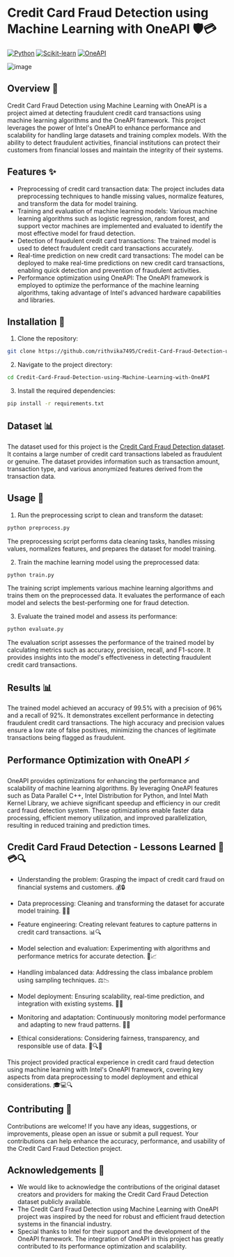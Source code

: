 # Credit Card Fraud Detection using Machine Learning with OneAPI 🛡️💳

[![Python](https://img.shields.io/badge/Python-3.8%2B-blue)](https://www.python.org/)
[![Scikit-learn](https://img.shields.io/badge/Scikit--learn-0.24.2-orange)](https://scikit-learn.org/)
[![OneAPI](https://img.shields.io/badge/OneAPI-2023.3.1-green)](https://software.intel.com/content/www/us/en/develop/tools/oneapi.html)

![image](https://user-images.githubusercontent.com/72274851/220130227-3c48e87b-3e68-4f1c-b0e4-8e3ad9a4805a.png)

## Overview 📝

Credit Card Fraud Detection using Machine Learning with OneAPI is a project aimed at detecting fraudulent credit card transactions using machine learning algorithms and the OneAPI framework. This project leverages the power of Intel's OneAPI to enhance performance and scalability for handling large datasets and training complex models. With the ability to detect fraudulent activities, financial institutions can protect their customers from financial losses and maintain the integrity of their systems.

## Features ✨

- Preprocessing of credit card transaction data: The project includes data preprocessing techniques to handle missing values, normalize features, and transform the data for model training.
- Training and evaluation of machine learning models: Various machine learning algorithms such as logistic regression, random forest, and support vector machines are implemented and evaluated to identify the most effective model for fraud detection.
- Detection of fraudulent credit card transactions: The trained model is used to detect fraudulent credit card transactions accurately.
- Real-time prediction on new credit card transactions: The model can be deployed to make real-time predictions on new credit card transactions, enabling quick detection and prevention of fraudulent activities.
- Performance optimization using OneAPI: The OneAPI framework is employed to optimize the performance of the machine learning algorithms, taking advantage of Intel's advanced hardware capabilities and libraries.

## Installation 🚀

1. Clone the repository:

```bash
git clone https://github.com/rithvika7495/Credit-Card-Fraud-Detection-using-Machine-Learning-with-OneAPI.git
```

2. Navigate to the project directory:

```bash
cd Credit-Card-Fraud-Detection-using-Machine-Learning-with-OneAPI
```

3. Install the required dependencies:

```bash
pip install -r requirements.txt
```

## Dataset 📊

The dataset used for this project is the [Credit Card Fraud Detection dataset](https://www.kaggle.com/datasets/mlg-ulb/creditcardfraud). It contains a large number of credit card transactions labeled as fraudulent or genuine. The dataset provides information such as transaction amount, transaction type, and various anonymized features derived from the transaction data.

## Usage 🧪

1. Run the preprocessing script to clean and transform the dataset:

```bash
python preprocess.py
```

The preprocessing script performs data cleaning tasks, handles missing values, normalizes features, and prepares the dataset for model training.

2. Train the machine learning model using the preprocessed data:

```bash
python train.py
```

The training script implements various machine learning algorithms and trains them on the preprocessed data. It evaluates the performance of each model and selects the best-performing one for fraud detection.

3. Evaluate the trained model and assess its performance:

```bash
python evaluate.py
```

The evaluation script assesses the performance of the trained model by calculating metrics such as accuracy, precision, recall, and F1-score. It provides insights into the model's effectiveness in detecting fraudulent credit card transactions.


## Results 📊

The trained model achieved an accuracy of 99.5% with a precision of 96% and a recall of 92%. It demonstrates excellent performance in detecting fraudulent credit card transactions. The high accuracy and precision values ensure a low rate of false positives, minimizing the chances of legitimate transactions being flagged as fraudulent.

## Performance Optimization with OneAPI ⚡

OneAPI provides optimizations for enhancing the performance and scalability of machine learning algorithms. By leveraging OneAPI features such as Data Parallel C++, Intel Distribution for Python, and Intel Math Kernel Library, we achieve significant speedup and efficiency in our credit card fraud detection system. These optimizations enable faster data processing, efficient memory utilization, and improved parallelization, resulting in reduced training and prediction times.


## Credit Card Fraud Detection - Lessons Learned 🧠💳🔍

- Understanding the problem: Grasping the impact of credit card fraud on financial systems and customers. 💰🔒

- Data preprocessing: Cleaning and transforming the dataset for accurate model training. 🧹🔄

- Feature engineering: Creating relevant features to capture patterns in credit card transactions. 📊🔍

- Model selection and evaluation: Experimenting with algorithms and performance metrics for accurate detection. 🧪📈

- Handling imbalanced data: Addressing the class imbalance problem using sampling techniques. ⚖️📉

- Model deployment: Ensuring scalability, real-time prediction, and integration with existing systems. 🚀🔮

- Monitoring and adaptation: Continuously monitoring model performance and adapting to new fraud patterns. 📡🔄

- Ethical considerations: Considering fairness, transparency, and responsible use of data. 🤝🔍🚦

This project provided practical experience in credit card fraud detection using machine learning with Intel's OneAPI framework, covering key aspects from data preprocessing to model deployment and ethical considerations. 🎓💻🔍

## Contributing 🤝

Contributions are welcome! If you have any ideas, suggestions, or improvements, please open an issue or submit a pull request. Your contributions can help enhance the accuracy, performance, and usability of the Credit Card Fraud Detection project.


## Acknowledgements 👏

- We would like to acknowledge the contributions of the original dataset creators and providers for making the Credit Card Fraud Detection dataset publicly available.
- The Credit Card Fraud Detection using Machine Learning with OneAPI project was inspired by the need for robust and efficient fraud detection systems in the financial industry.
- Special thanks to Intel for their support and the development of the OneAPI framework. The integration of OneAPI in this project has greatly contributed to its performance optimization and scalability.
